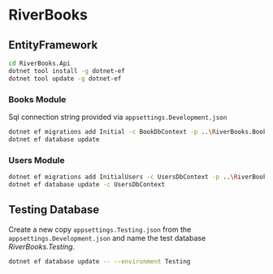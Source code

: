 ﻿# RiverBooks

## EntityFramework

```bash
cd RiverBooks.Api
dotnet tool install -g dotnet-ef
dotnet tool update -g dotnet-ef
```

### Books Module

Sql connection string provided via `appsettings.Development.json`

```bash
dotnet ef migrations add Initial -c BookDbContext -p ..\RiverBooks.Books\RiverBooks.Books.csproj -s .\RiverBooks.Api.csproj -o Data/Migrations
dotnet ef database update
```

### Users Module

```bash
dotnet ef migrations add InitialUsers -c UsersDbContext -p ..\RiverBooks.Users\RiverBooks.Users.csproj -s .\RiverBooks.Api.csproj -o Data/Migrations
dotnet ef database update -c UsersDbContext
```

## Testing Database

Create a new copy `appsettings.Testing.json` from the `appsettings.Development.json` and name the test database
*RiverBooks.Testing*.

```bash
dotnet ef database update -- --environment Testing
```
